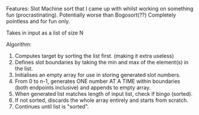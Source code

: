 Features: 
Slot Machine sort that I came up with whilst working on something fun (procrastinating).
Potentially worse than Bogosort(??)
Completely pointless and for fun only.

Takes in input as a list of size N

Algorithm:
1) Computes target by sorting the list first. (making it extra useless)
2) Defines slot boundaries by taking the min and max of the element(s) in the list.
3) Initialises an empty array for use in storing generated slot numbers.
4) From 0 to n-1, generates ONE number AT A TIME within boundaries (both endpoints inclusive) and appends to empty array.
5) When generated list matches length of input list, check if bingo (sorted).
6) If not sorted, discards the whole array entirely and starts from scratch.
7) Continues until list is "sorted".
